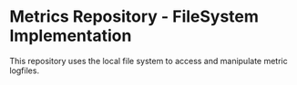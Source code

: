 # Metrics Repository - FileSystem Implementation

This repository uses the local file system to access and manipulate metric logfiles.
